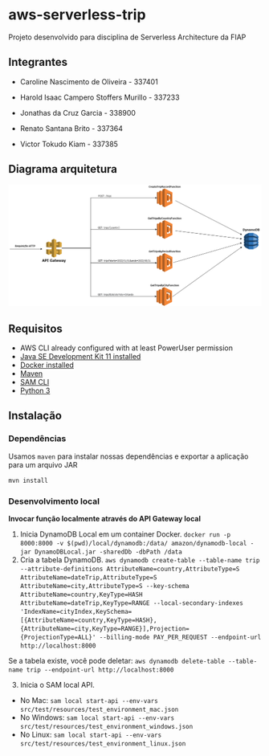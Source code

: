# aws-serverless-trip
Projeto desenvolvido para disciplina de Serverless Architecture da FIAP

## Integrantes

 - Caroline Nascimento de Oliveira - 337401

- Harold Isaac Campero Stoffers Murillo - 337233

- Jonathas da Cruz Garcia - 338900

- Renato Santana Brito - 337364

- Victor Tokudo Kiam - 337385


## Diagrama arquitetura

![diagrama](trip-serverless-diagram.png)

## Requisitos

* AWS CLI already configured with at least PowerUser permission
* [Java SE Development Kit 11 installed](https://www.oracle.com/java/technologies/javase-jdk11-downloads.html)
* [Docker installed](https://www.docker.com/community-edition)
* [Maven](https://maven.apache.org/install.html)
* [SAM CLI](https://github.com/awslabs/aws-sam-cli)
* [Python 3](https://docs.python.org/3/)

## Instalação

### Dependências

Usamos `maven` para instalar nossas dependências e exportar a aplicação para um arquivo JAR

```bash
mvn install
```

### Desenvolvimento local

**Invocar função localmente através do API Gateway local**
1. Inicia DynamoDB Local em um container Docker. `docker run -p 8000:8000 -v $(pwd)/local/dynamodb:/data/ amazon/dynamodb-local -jar DynamoDBLocal.jar -sharedDb -dbPath /data`
2. Cria a tabela DynamoDB. `aws dynamodb create-table --table-name trip --attribute-definitions AttributeName=country,AttributeType=S AttributeName=dateTrip,AttributeType=S AttributeName=city,AttributeType=S --key-schema AttributeName=country,KeyType=HASH AttributeName=dateTrip,KeyType=RANGE --local-secondary-indexes 'IndexName=cityIndex,KeySchema=[{AttributeName=country,KeyType=HASH},{AttributeName=city,KeyType=RANGE}],Projection={ProjectionType=ALL}' --billing-mode PAY_PER_REQUEST --endpoint-url http://localhost:8000`

Se a tabela existe, você pode deletar: `aws dynamodb delete-table --table-name trip --endpoint-url http://localhost:8000`

3. Inicia o SAM local API.
 - No Mac: `sam local start-api --env-vars src/test/resources/test_environment_mac.json`
 - No Windows: `sam local start-api --env-vars src/test/resources/test_environment_windows.json`
 - No Linux: `sam local start-api --env-vars src/test/resources/test_environment_linux.json`
 
 

